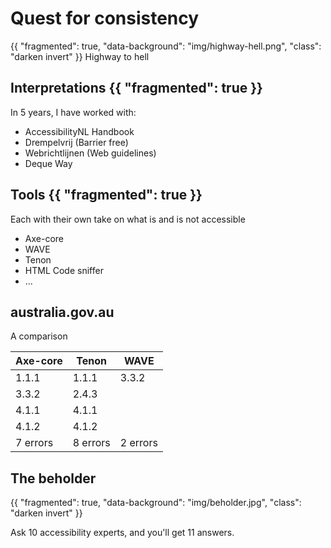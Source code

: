 # Quest for consistency
{{
  "fragmented": true,
  "data-background": "img/highway-hell.png",
  "class": "darken invert"
}}
Highway to hell

## Interpretations {{ "fragmented": true }}

In 5 years, I have worked with:

- AccessibilityNL Handbook
- Drempelvrij (Barrier free)
- Webrichtlijnen (Web guidelines)
- Deque Way

## Tools {{ "fragmented": true }}
Each with their own take on what is and is not accessible

- Axe-core
- WAVE
- Tenon
- HTML Code sniffer
- ...

## australia.gov.au
A comparison

| Axe-core | Tenon    | WAVE
|----------|----------|-------
| 1.1.1    | 1.1.1    | 3.3.2
| 3.3.2    | 2.4.3    |
| 4.1.1    | 4.1.1    |
| 4.1.2    | 4.1.2    |
| 7 errors | 8 errors | 2 errors

## The beholder
{{
  "fragmented": true,
  "data-background": "img/beholder.jpg",
  "class": "darken invert"
}}

Ask 10 accessibility experts,
and you'll get 11 answers.